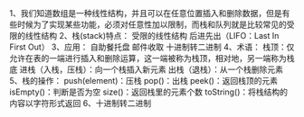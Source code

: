1、我们知道数组是一种线性结构，并且可以在任意位置插入和删除数据，但是有些时候为了实现某些功能，必须对任意性加以限制，而栈和队列就是比较常见的受限的线性结构
2、栈(stack)特点：
    受限的线性结构
    后进先出（LIFO：Last In First Out）
3、应用：
    自助餐托盘
    邮件收取
    十进制转二进制
4、术语：
    栈顶：仅允许在表的一端进行插入和删除运算，这一端被称为栈顶，相对地，另一端称为栈底
    进栈（入栈，压栈）：向一个栈插入新元素
    出栈（退栈）：从一个栈删除元素
5、栈的操作：
    push(element)：压栈
    pop()：出栈
    peek()：返回栈顶的元素
    isEmpty()：判断是否为空
    size()：返回栈里的元素个数
    toString()：将栈结构的内容以字符形式返回
6、十进制转二进制

